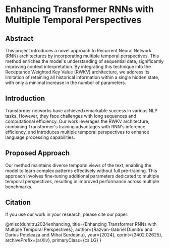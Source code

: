 # Enhancing Transformer RNNs with Multiple Temporal Perspectives

## Abstract
This project introduces a novel approach to Recurrent Neural Network (RNN) architectures by incorporating multiple temporal perspectives. This method enriches the model's understanding of sequential data, significantly improving context interpretation. By integrating this technique into the Receptance Weighted Key Value (RWKV) architecture, we address its limitation of retaining all historical information within a single hidden state, with only a minimal increase in the number of parameters.

## Introduction
Transformer networks have achieved remarkable success in various NLP tasks. However, they face challenges with long sequences and computational efficiency. Our work leverages the RWKV architecture, combining Transformer's training advantages with RNN's inference efficiency, and introduces multiple temporal perspectives to enhance language processing capabilities.

## Proposed Approach
Our method maintains diverse temporal views of the text, enabling the model to learn complex patterns effectively without full pre-training. This approach involves fine-tuning additional parameters dedicated to multiple temporal perspectives, resulting in improved performance across multiple benchmarks.

## Citation
If you use our work in your research, please cite our paper:

@misc{dumitru2024enhancing,
      title={Enhancing Transformer RNNs with Multiple Temporal Perspectives}, 
      author={Razvan-Gabriel Dumitru and Darius Peteleaza and Mihai Surdeanu},
      year={2024},
      eprint={2402.02625},
      archivePrefix={arXiv},
      primaryClass={cs.LG}
}
